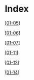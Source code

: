 # Index

[[01-05]]

[[01-06]]

[[01-07]]

[[01-11]]

[[01-13]]

[[01-14]]

[//begin]: # "Autogenerated link references for markdown compatibility"
[01-05]: 01-05 "01-05"
[01-06]: 01-06 "01-06"
[01-07]: 01-07 "01-07"
[01-11]: 01-11 "01-11"
[01-13]: 01-13 "01-13"
[01-14]: 01-14 "01-14"
[//end]: # "Autogenerated link references"